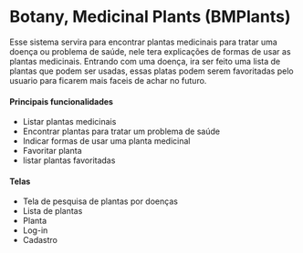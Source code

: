 # Botany, Medicinal Plants (BMPlants)

Esse sistema servira para encontrar plantas medicinais para tratar uma doença ou problema de saúde, nele tera explicações de formas de usar as plantas medicinais.
Entrando com uma doença, ira ser feito uma lista de plantas que podem ser usadas, essas platas podem serem favoritadas pelo usuario para ficarem mais faceis de achar no futuro. 

#### Principais funcionalidades
* Listar plantas medicinais 
* Encontrar plantas para tratar um problema de saúde
* Indicar formas de usar uma planta medicinal
* Favoritar planta
* listar plantas favoritadas

#### Telas
* Tela de pesquisa de plantas por doenças
* Lista de plantas
* Planta
* Log-in
* Cadastro
